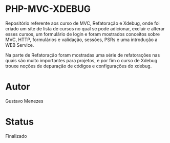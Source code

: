 # PHP-MVC-XDEBUG

Repositório referente aos curso de MVC, Refatoração e Xdebug, onde foi criado um site de lista de cursos no qual se pode adicionar, excluir e alterar esses cursos, um formulário de login e foram mostrados conceitos sobre MVC, HTTP, formulários e validação, sessões, PSRs e uma introdução a WEB Service.

Na parte de Refatoração foram mostradas uma série de refatorações nas quais são muito importantes para projetos, e por fim o curso de Xdebug trouxe noções de depuração de códigos e configurações do xdebug.

# Autor

Gustavo Menezes

# Status

Finalizado
